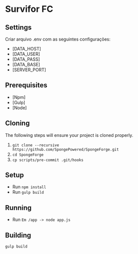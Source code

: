 Survifor FC
=============

## Settings

Criar arquivo .env com as seguintes configurações:

* [DATA_HOST]
* [DATA_USER]
* [DATA_PASS]
* [DATA_BASE]
* [SERVER_PORT]

## Prerequisites
* [Npm]
* [Gulp]
* [Node]

## Cloning
The following steps will ensure your project is cloned properly.

1. `git clone --recursive https://github.com/SpongePowered/SpongeForge.git`
2. `cd SpongeForge`
3. `cp scripts/pre-commit .git/hooks`

## Setup

  - Run `npm install`
  - Run `gulp build`

## Running

  - Run `Em /app -> node app.js`

## Building

`gulp build`

